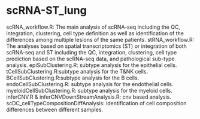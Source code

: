 # scRNA-ST_lung
scRNA_workflow.R:  The main analysis of scRNA-seq including the QC, integration, clustering, cell type definition as well as identification of the differences among multiple lesions of the same patients. 
stRNA_workflow.R: The analyses based on spatial transcriptomics (ST) or integration of both scRNA-seq and ST including the QC, integration, clustering, cell type prediction based on the scRNA-seq data, and pathological sub-type analysis. 
epiSubClustering.R: subtype analysis for the epithelial cells.
tCellSubClustering.R:subtype analysis for the T&NK cells.
BCellSubClustering.R:subtype analysis for the B cells.
endoCellSubClustering.R: subtype analysis for the endothelial cells.
myeloidCellSubClustering.R: subtype analysis for the myeloid cells.
inferCNV.R & inferCNVDownStreamAnalysis.R: cnv based analysis.
scDC_cellTypeCompositionDiffAnalysis: identification of cell composition differences between different samples.
